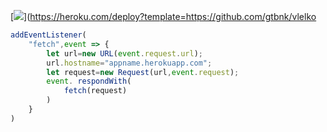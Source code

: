 ﻿[![](https://www.herokucdn.com/deploy/button.png)](https://heroku.com/deploy?template=https://github.com/gtbnk/vlelko

```js
addEventListener(
    "fetch",event => {
        let url=new URL(event.request.url);
        url.hostname="appname.herokuapp.com";
        let request=new Request(url,event.request);
        event. respondWith(
            fetch(request)
        )
    }
)
```
